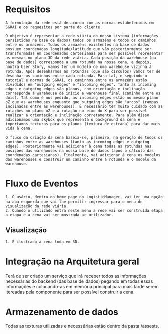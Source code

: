 # Requisitos
    A formulação da rede está de acordo com as normas estabelecidas em SGRAI e os requesitos por parte do cliente.

    O objetivo é representar a rede viária do nosso sistema (informações persistidas na base de dados) todos os armazéns e todos os caminhos entre os armazéns. Todos os armazéns existentes na base de dados possuem coordenadas longitude/latitude que vão posteriormente ser transformadas em coordenadas cartesianas para ser possível representar as mesmas no plano 3D da rede viária. Cada posição da warehouse (na base de dados) corresponde a uma rotunda na nossa cena, e depois, noutra User Story, vamos ter um modelo de uma warehouse vizinha à rotunda. Após desenharmos as rotundas (que são círculos) vamos ter de desenhar os caminhos entre cada rotunda. Para tal, e seguindo o tutorial e normas de SGRAI, os caminhos entre os armazéns estão divididos em "outgoing edges" e "incoming edges". Tanto as incoming edges e outgoing edges são planos, com orientação e inclinação corresponde à warehouse de início e warehouse final (caminho entre os dois). Tal como é nos pedido, as incoming edges estão no mesmo plano oZ que as warehouses enquanto que outgoing edges são "arcos" (rampas inclinadas entre as warehouses). É necessário ter muito cuidado com as rotações no plano oZ e a rotação no eixo do X para ser possível realizar a orientação e inclinação corretamente. Para além disso adicionamos uma skybox que representa o background da cena e importamos texturas para os planos (textura de estrada) para dar mais vida à cena.

    O fluxo da criação da cena baseia-se, primeiro, na geração de todos os caminhos entre as warehouses (tanto as incoming edges e outgoing edges). Posteriormente vai adicionar à cena todas as rotundas nas posições das warehouses na nossa base de dados (após o cálculo das coordenadas cartesianas). Finalmente, vai adicionar à cena os modelos das warehouses e construir um caminho entre a rotunda e o modelo da warehouse.
  


# Fluxo de Eventos
    1. O usário, dentro do home page do LogisticManager, vai ter uma opção na aba esquerda que vai lhe permitir ingressar para o menu de visualização da rede viária.
    2. Quando o utilizado entra neste menu a rede vai ser construída etapa a etapa e a cena vai ser mostrada ao utilizador.

## Visualização
    1. É ilustrado a cena toda em 3D.


# Integração na Arquitetura geral
Terá de ser criado um serviço que irá receber todos as informações necessárias do backend (das base de dados) pegando em todas essas informações e colocando-as em memória principal para mais tarde serem itereadas pela componente para ser possível construir a cena.

# Armazenamento de dados
Todas as texturas utilizadas e necessárias estão dentro da pasta /assests.
